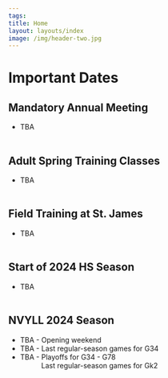 ```yaml
---
tags:  
title: Home
layout: layouts/index
image: /img/header-two.jpg
---
```


# Important Dates

## Mandatory Annual Meeting
- TBA
<br><br>

## Adult Spring Training Classes
- TBA
<br><BR>

## Field Training at St. James
- TBA
<br><BR>

## Start of 2024 HS Season
- TBA
<br><BR>

## NVYLL 2024 Season
- TBA - Opening weekend
- TBA - Last regular-season games for G34
- TBA - Playoffs for G34 - G78 <br>
  <span style="padding-left:3em">   Last regular-season games for Gk2 </span> 
  <!-- padding was 6em -->
<br><BR>

 


